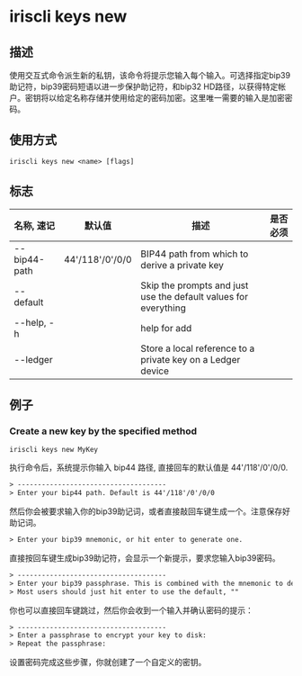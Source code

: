 # iriscli keys new

## 描述

使用交互式命令派生新的私钥，该命令将提示您输入每个输入。可选择指定bip39助记符，bip39密码短语以进一步保护助记符，和bip32 HD路径，以获得特定帐户。密钥将以给定名称存储并使用给定的密码加密。这里唯一需要的输入是加密密码。

## 使用方式

```
iriscli keys new <name> [flags]
```

## 标志

| 名称, 速记       | 默认值             | 描述                                                            | 是否必须  |
| --------------- | ----------------- | --------------------------------------------------------------- | -------- |
| --bip44-path    | 44'/118'/0'/0/0   | BIP44 path from which to derive a private key                   |          |
| --default       |                   | Skip the prompts and just use the default values for everything |          |
| --help, -h      |                   | help for add                                                    |          |
| --ledger        |                   | Store a local reference to a private key on a Ledger device     |          |

## 例子

### Create a new key by the specified method

```shell
iriscli keys new MyKey
```

执行命令后，系统提示你输入 bip44 路径, 直接回车的默认值是 44'/118'/0'/0/0.

```txt
> -------------------------------------
> Enter your bip44 path. Default is 44'/118'/0'/0/0
```

然后你会被要求输入你的bip39助记词，或者直接敲回车键生成一个。注意保存好助记词。

```txt
> Enter your bip39 mnemonic, or hit enter to generate one.
```

直接按回车键生成bip39助记符，会显示一个新提示，要求您输入bip39密码。

```txt
> -------------------------------------
> Enter your bip39 passphrase. This is combined with the mnemonic to derive the seed
> Most users should just hit enter to use the default, ""
```

你也可以直接回车键跳过，然后你会收到一个输入并确认密码的提示：

```txt
> -------------------------------------
> Enter a passphrase to encrypt your key to disk:
> Repeat the passphrase:
```

设置密码完成这些步骤，你就创建了一个自定义的密钥。